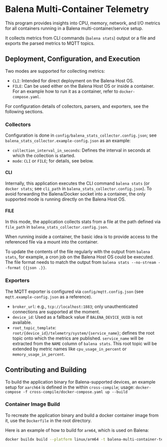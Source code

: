 # Balena Multi-Container Telemetry

This program provides insights into CPU, memory, network, and I/O metrics for all containers running in a Balena
multi-container/service setup.

It collects metrics from CLI commands (`balena stats`) output or a file and exports the parsed metrics to MQTT topics.

## Deployment, Configuration, and Execution

Two modes are supported for collecting metrics:

- `CLI`: Intended for direct deployment on the Balena Host OS.
- `FILE`: Can be used either on the Balena Host OS or inside a container. For an example how to run it as a container,
  refer to `docker-compose.yaml`.

For configuration details of collectors, parsers, and exporters, see the following sections.

### Collectors

Configuration is done in `config/balena_stats_collector.config.json`; see `balena_stats_collector.example-config.json`
as an example:

- `collection_interval_in_seconds`: Defines the interval in seconds at which the collection is started.
- `mode`: `CLI` or `FILE`; for details, see below.

#### CLI

Internally, this application executes the CLI command `balena stats` (or `docker stats`; see `cli_path` in
`balena_stats_collector.config.json`). To avoid forwarding the Balena/Docker socket into a container, the only supported
mode is running directly on the Balena Host OS.

#### FILE

In this mode, the application collects stats from a file at the path defined via `file_path` in
`balena_stats_collector.config.json`.

When running inside a container, the basic idea is to provide access to the referenced file via a mount into the
container.

To update the contents of the file regularly with the output from `balena stats`, for example, a cron job on the Balena
Host OS could be executed. The file format needs to match the output from
`balena stats --no-stream --format {{json .}}`.

### Exporters

The MQTT exporter is configured via `config/mqtt.config.json` (see `mqtt.example-config.json` as a reference).

- `broker_url`: e.g., `tcp://localhost:1883`; only unauthenticated connections are supported at the moment.
- `device_id`: Used as a fallback value if `BALENA_DEVICE_UUID` is not available.
- `root_topic_template`: `root/{device_id}/telemetry/system/{service_name}`; defines the root topic onto which the
  metrics are published. `service_name` will be extracted from the `NAME` column of `balena stats`. This root topic will
  be extended by metric names like `cpu_usage_in_percent` or `memory_usage_in_percent`.

## Contributing and Building

To build the application binary for Balena-supported devices, an example setup for `aarch64` is defined in the
within `cross-compile`; usage: `docker-compose -f cross-compile/docker-compose.yaml up --build`

### Container Image Build
To recreate the application binary and build a docker container image from it, use the `Dockerfile` in the root directory.

Here is an example of how to build for `arm64`, which is used on Balena:

```sh
docker buildx build --platform linux/arm64 -t balena-multi-container-telemetry:arm64 .
```